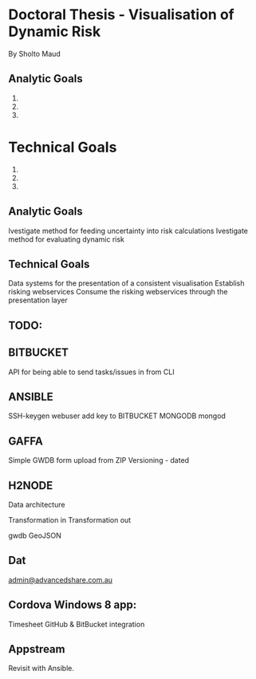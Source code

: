 # Doctoral Thesis - Visualisation of Dynamic Risk
By Sholto Maud

## Analytic Goals
1. 
2. 
3. 

# Technical Goals
1. 
2.
3.

## Analytic Goals
Ivestigate method for feeding uncertainty into risk calculations
Ivestigate method for evaluating dynamic risk

## Technical Goals
Data systems for the presentation of a consistent visualisation
Establish risking webservices
Consume the risking webservices through the presentation layer

## TODO:

## BITBUCKET
API for being able to send tasks/issues in from CLI

## ANSIBLE
SSH-keygen webuser
add key to BITBUCKET
MONGODB
mongod

## GAFFA
Simple GWDB form upload from ZIP
Versioning - dated

## H2NODE
Data architecture

Transformation in
Transformation out

gwdb GeoJSON


## Dat

admin@advancedshare.com.au


## Cordova Windows 8 app:
Timesheet
GitHub & BitBucket integration

## Appstream 
Revisit with Ansible.


